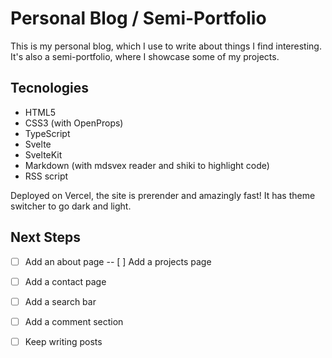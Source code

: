 
# Personal Blog / Semi-Portfolio

This is my personal blog, which I use to write about things I find interesting. It's also a semi-portfolio, where I showcase some of my projects.

## Tecnologies

- HTML5
- CSS3 (with OpenProps)
- TypeScript
- Svelte
- SvelteKit
- Markdown (with mdsvex reader and shiki to highlight code)
- RSS script

Deployed on Vercel, the site is prerender and amazingly fast! It has theme switcher to go dark and light.

## Next Steps


- [ ] Add an about page
-- [ ] Add a projects page
- [ ] Add a contact page
- [ ] Add a search bar  
- [ ] Add a comment section


- [ ] Keep writing posts

